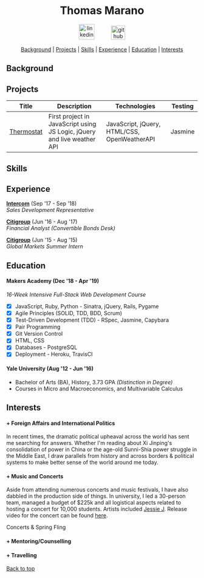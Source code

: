 <a name='user-content-top'><h1 align='center'> Thomas Marano </h1></a>

<p align="center">
  <a href="https://www.linkedin.com/in/thomas-marano-632811138/?originalSubdomain=uk">
  <img src="https://www.iconfinder.com/data/icons/free-social-icons/67/linkedin_circle_color-512.png" alt="linkedin" hspace="20" height="41" width="41"></a>
  <a href="https://github.com/thomasmarano">
  <img src="https://cdn0.iconfinder.com/data/icons/octicons/1024/mark-github-512.png" alt="github" hspace="20" height="37" width="37"></a>
</p>


<div align='center'>

  [Background](#background) | [Projects](#projects) | [Skills](#skills) | [Experience](#experience) | [Education](#education) | [Interests](#interests)

</div>


  ## Background


  ## Projects

  Title | Description | Technologies | Testing
  --- | --- | --- | ---
  [Thermostat](https://github.com/thomasmarano/thermostatJS) | First project in JavaScript using JS Logic, jQuery and live weather API | JavaScript, jQuery, HTML/CSS, OpenWeatherAPI | Jasmine |


  <!-- Pong | 2 | PyGame | PyTest
  Oyster Card | 2 | Ruby | 4
  Brexit News Aggregator | 2 | JavaScript | 4 -->

  ## Skills

  <!-- Willingness to learn

  Curiosity

  Problem Solving

  Relationship Management

  Fast-learner

  Critical thinking

  Logical thinker -->

  ## Experience

  **[Intercom](https://www.intercom.com)** (Sep '17 - Sep '18)  
  *Sales Development Representative*

  **[Citigroup](https://www.citigroup.com/citi)** (Jun '16 - Aug '17)  
  *Financial Analyst (Convertible Bonds Desk)*

  **[Citigroup](https://www.citigroup.com/citi)** (Jun '15 - Aug '15)  
  *Global Markets Summer Intern*

  ## Education

  #### Makers Academy (Dec '18 - Apr '19)

  *16-Week Intensive Full-Stack Web Development Course*

  - [x] JavaScript, Ruby, Python - Sinatra, jQuery, Rails, Pygame
  - [x] Agile Principles (SOLID, TDD, BDD, Scrum)
  - [x] Test-Driven Development (TDD) - RSpec, Jasmine, Capybara
  - [x] Pair Programming
  - [x] Git Version Control
  - [x] HTML, CSS
  - [x] Databases - PostgreSQL
  - [x] Deployment - Heroku, TravisCI

  #### Yale University (Aug '12 - Jun '16)

  + Bachelor of Arts (BA), History, 3.73 GPA *(Distinction in Degree)*
  + Courses in Micro and Macroeconomics, and Multivariable Calculus

  ## Interests

  #### + Foreign Affairs and International Politics

  In recent times, the dramatic political upheaval across the world has sent me searching for answers. Whether I'm reading about Xi Jinping's consolidation of power in China or the age-old Sunni-Shia power struggle in the Middle East, I draw parallels from history and across borders & political systems to make better sense of the world around me today.  
    
  #### + Music and Concerts

  Aside from attending numerous concerts and music festivals, I have also dabbled in the production side of things. In university, I led a 30-person team, managed a budget of $225k and all logistical aspects related to hosting a concert for 10,000 students. Artists included [Jessie J](https://en.wikipedia.org/wiki/Jessie_J). Release video for the concert can be found [here](https://www.youtube.com/watch?v=17iBpTIbjF8).
  

  Concerts & Spring Fling

  
  #### + Mentoring/Counselling 

  
  #### + Travelling
  

  [Back to top](#user-content-top)
